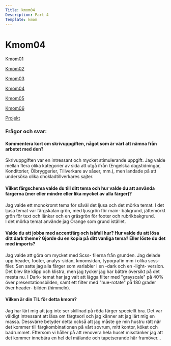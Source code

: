 ```yaml
---
Title: kmom04
Description: Part 4
Template: kmom
---
```


Kmom04
==================

<div class="kmom-sidenav">
    <p><a href="kmom01"><i class="fas fa-dice-one"></i> Kmom01</a></p>
    <p><a href="kmom02"><i class="fas fa-dice-two"></i> Kmom02</a></p>
    <p><a href="kmom03"><i class="fas fa-dice-three"></i> Kmom03</a></p>
    <p><a href="kmom04"><i class="fas fa-dice-four"></i> Kmom04</a></p>
    <p><a href="kmom05"><i class="fas fa-dice-five"></i> Kmom05</a></p>
    <p><a href="kmom06"><i class="fas fa-dice-six"></i> Kmom06</a></p>
    <p><a href="kmom10"><i class="fas fa-tasks"></i> Projekt</a></p>
</div>
<div class="kmom-text">
    <h3>Frågor och svar:</h3>
    <h4>
    Kommentera kort om skrivuppgiften, något som är värt att nämna från arbetet med den?
    </h4>
    <p>Skrivuppgiften var en intressant och mycket stimulerande uppgift. Jag valde mellan flera olika kategorier av sida att utgå ifrån (Engelska dagstidningar, Konditorier, Ölbryggerier, Tillverkare av såser, mm.), men landade på att undersöka olika chokladtillverkares sajter. </p>
    <h4>Vilket färgschema valde du till ditt tema och hur valde du att använda färgerna (mer eller mindre eller lika mycket av alla färger)?
    </h4>
    <p>Jag valde ett monokromt tema för såväl det ljusa och det mörka temat. I det ljusa temat var färgskalan grön, med ljusgrön för main- bakgrund, jättemörkt grön för text och länkar och en gräsgrön för footer och rubrikbakgrund. <br> I det mörka temat använde jag Orange som grund istället.
    </p>
    <h4>Valde du att jobba med accentfärg och isåfall hur?
    Hur valde du att lösa ditt dark theme? Gjorde du en kopia på ditt vanliga tema? Eller löste du det med imports?
    </h4>
    <p>Jag valde att göra om mycket med Scss- filerna från grunden. Jag delade upp header, footer, analys-sidan, kmomsidan, typografin mm i olika scss- filer. Sen satte jag alla färger som variabler i en -dark och en -light- version. Det blev lite klipp och klistra, men jag tycker jag har bättre översikt på det mesta nu.
    I Dark- temat har jag valt att lägga filter med "grayscale" på 40% över presentationsbilden, samt ett filter med "hue-rotate" på 180 grader över header- bilden (himmeln).
    </p>
    <h4>Vilken är din TIL för detta kmom?</h4>
    <p>Jag har lärt mig att jag inte ser skillnad på röda färger speciellt bra. Det var väldigt intressant att läsa om färgteori och jag känner att jag lärt mig en massa. Dessvärre betyder detta också att jag måste ge min hustru rätt när det kommer till färgkombinationen på vårt sovrum, mitt kontor, köket och badrummet. Eftersom vi håller på att renovera hela huset misstänker jag att det kommer innebära en hel del målande och tapetserande här framöver...</p>
    <p><a href="kmom03"><i class="far fa-arrow-alt-circle-left"></i></a>  <a href="kmom05"><i class="far fa-arrow-alt-circle-right"></i></a></p>